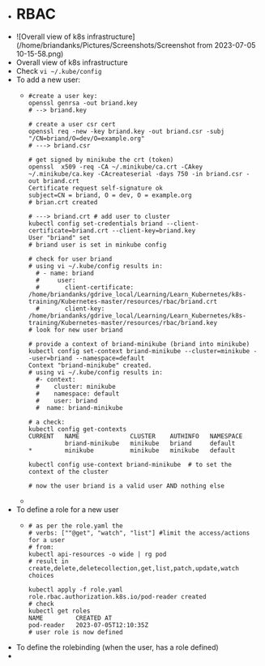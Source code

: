 - # RBAC
- ![Overall view of k8s infrastructure](/home/briandanks/Pictures/Screenshots/Screenshot from 2023-07-05 10-15-58.png)
- Overall view of k8s infrastructure
- Check `vi ~/.kube/config`
- To add a new user:
	- ```
	  #create a user key: 
	  openssl genrsa -out briand.key
	  # --> briand.key
	  
	  # create a user csr cert
	  openssl req -new -key briand.key -out briand.csr -subj "/CN=briand/O=dev/O=example.org"
	  # ---> briand.csr
	  
	  # get signed by minikube the crt (token)
	  openssl  x509 -req -CA ~/.minikube/ca.crt -CAkey ~/.minikube/ca.key -CAcreateserial -days 750 -in briand.csr -out briand.crt
	  Certificate request self-signature ok
	  subject=CN = briand, O = dev, O = example.org
	  # brian.crt created
	  
	  # ---> briand.crt # add user to cluster
	  kubectl config set-credentials briand --client-certificate=briand.crt --client-key=briand.key
	  User "briand" set
	  # briand user is set in minkube config
	  
	  # check for user briand
	  # using vi ~/.kube/config results in:
	  	# - name: briand
	  	#     user:
	  	#       client-certificate: /home/briandanks/gdrive_local/Learning/Learn_Kubernetes/k8s-training/Kubernetes-master/resources/rbac/briand.crt
	  	#       client-key: /home/briandanks/gdrive_local/Learning/Learn_Kubernetes/k8s-training/Kubernetes-master/resources/rbac/briand.key
	  # look for new user briand
	  
	  # provide a context of briand-minikube (briand into minikube)
	  kubectl config set-context briand-minikube --cluster=minikube --user=briand --namespace=default
	  Context "briand-minikube" created.
	  # using vi ~/.kube/config results in:
	  	#- context:
	  	#    cluster: minikube
	  	#    namespace: default
	  	#    user: briand
	  	#  name: briand-minikube
	  
	  # a check:
	  kubectl config get-contexts
	  CURRENT   NAME              CLUSTER    AUTHINFO   NAMESPACE
	            briand-minikube   minikube   briand     default
	  *         minikube          minikube   minikube   default
	  
	  kubectl config use-context briand-minikube  # to set the context of the cluster
	  
	  # now the user briand is a valid user AND nothing else
	  ```
	-
- To define a role for a new user
	- ```
	  # as per the role.yaml the
	  # verbs: [""@get", "watch", "list"] #limit the access/actions for a user
	  # from: 
	  kubectl api-resources -o wide | rg pod
	  # result in create,delete,deletecollection,get,list,patch,update,watch choices
	  
	  kubectl apply -f role.yaml
	  role.rbac.authorization.k8s.io/pod-reader created
	  # check
	  kubectl get roles
	  NAME         CREATED AT
	  pod-reader   2023-07-05T12:10:35Z
	  # user role is now defined
	  ```
- To define the rolebinding (when the user, has a role defined)
-
